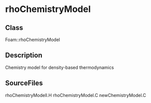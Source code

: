 # rhoChemistryModel 
## Class
Foam::rhoChemistryModel

## Description
Chemistry model for density-based thermodynamics

## SourceFiles
rhoChemistryModelI.H
rhoChemistryModel.C
newChemistryModel.C

